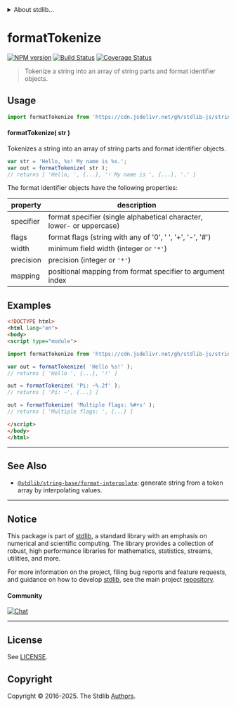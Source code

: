 <!--

@license Apache-2.0

Copyright (c) 2022 The Stdlib Authors.

Licensed under the Apache License, Version 2.0 (the "License");
you may not use this file except in compliance with the License.
You may obtain a copy of the License at

   http://www.apache.org/licenses/LICENSE-2.0

Unless required by applicable law or agreed to in writing, software
distributed under the License is distributed on an "AS IS" BASIS,
WITHOUT WARRANTIES OR CONDITIONS OF ANY KIND, either express or implied.
See the License for the specific language governing permissions and
limitations under the License.

-->


<details>
  <summary>
    About stdlib...
  </summary>
  <p>We believe in a future in which the web is a preferred environment for numerical computation. To help realize this future, we've built stdlib. stdlib is a standard library, with an emphasis on numerical and scientific computation, written in JavaScript (and C) for execution in browsers and in Node.js.</p>
  <p>The library is fully decomposable, being architected in such a way that you can swap out and mix and match APIs and functionality to cater to your exact preferences and use cases.</p>
  <p>When you use stdlib, you can be absolutely certain that you are using the most thorough, rigorous, well-written, studied, documented, tested, measured, and high-quality code out there.</p>
  <p>To join us in bringing numerical computing to the web, get started by checking us out on <a href="https://github.com/stdlib-js/stdlib">GitHub</a>, and please consider <a href="https://opencollective.com/stdlib">financially supporting stdlib</a>. We greatly appreciate your continued support!</p>
</details>

# formatTokenize

[![NPM version][npm-image]][npm-url] [![Build Status][test-image]][test-url] [![Coverage Status][coverage-image]][coverage-url] <!-- [![dependencies][dependencies-image]][dependencies-url] -->

> Tokenize a string into an array of string parts and format identifier objects.

<section class="intro">

</section>

<!-- /.intro -->



<section class="usage">

## Usage

```javascript
import formatTokenize from 'https://cdn.jsdelivr.net/gh/stdlib-js/string-base-format-tokenize@esm/index.mjs';
```

#### formatTokenize( str )

Tokenizes a string into an array of string parts and format identifier objects.

```javascript
var str = 'Hello, %s! My name is %s.';
var out = formatTokenize( str );
// returns [ 'Hello, ', {...}, '! My name is ', {...}, '.' ]
```

The format identifier objects have the following properties:

| property  | description                                                           |
| --------- | --------------------------------------------------------------------- |
| specifier | format specifier (single alphabetical character, lower- or uppercase) |
| flags     | format flags (string with any of '0', ' ', '+', '-', '#')             |
| width     | minimum field width (integer or `'*'`)                                |
| precision | precision (integer or `'*'`)                                          |
| mapping   | positional mapping from format specifier to argument index            |

</section>

<!-- /.usage -->

<section class="examples">

## Examples

<!-- eslint no-undef: "error" -->

```html
<!DOCTYPE html>
<html lang="en">
<body>
<script type="module">

import formatTokenize from 'https://cdn.jsdelivr.net/gh/stdlib-js/string-base-format-tokenize@esm/index.mjs';

var out = formatTokenize( 'Hello %s!' );
// returns [ 'Hello ', {...}, '!' ]

out = formatTokenize( 'Pi: ~%.2f' );
// returns [ 'Pi: ~', {...} ]

out = formatTokenize( 'Multiple flags: %#+s' );
// returns [ 'Multiple flags: ', {...} ]

</script>
</body>
</html>
```

</section>

<!-- /.examples -->

<!-- Section for related `stdlib` packages. Do not manually edit this section, as it is automatically populated. -->

<section class="related">

* * *

## See Also

-   <span class="package-name">[`@stdlib/string-base/format-interpolate`][@stdlib/string/base/format-interpolate]</span><span class="delimiter">: </span><span class="description">generate string from a token array by interpolating values.</span>

</section>

<!-- /.related -->

<!-- Section for all links. Make sure to keep an empty line after the `section` element and another before the `/section` close. -->


<section class="main-repo" >

* * *

## Notice

This package is part of [stdlib][stdlib], a standard library with an emphasis on numerical and scientific computing. The library provides a collection of robust, high performance libraries for mathematics, statistics, streams, utilities, and more.

For more information on the project, filing bug reports and feature requests, and guidance on how to develop [stdlib][stdlib], see the main project [repository][stdlib].

#### Community

[![Chat][chat-image]][chat-url]

---

## License

See [LICENSE][stdlib-license].


## Copyright

Copyright &copy; 2016-2025. The Stdlib [Authors][stdlib-authors].

</section>

<!-- /.stdlib -->

<!-- Section for all links. Make sure to keep an empty line after the `section` element and another before the `/section` close. -->

<section class="links">

[npm-image]: http://img.shields.io/npm/v/@stdlib/string-base-format-tokenize.svg
[npm-url]: https://npmjs.org/package/@stdlib/string-base-format-tokenize

[test-image]: https://github.com/stdlib-js/string-base-format-tokenize/actions/workflows/test.yml/badge.svg?branch=main
[test-url]: https://github.com/stdlib-js/string-base-format-tokenize/actions/workflows/test.yml?query=branch:main

[coverage-image]: https://img.shields.io/codecov/c/github/stdlib-js/string-base-format-tokenize/main.svg
[coverage-url]: https://codecov.io/github/stdlib-js/string-base-format-tokenize?branch=main

<!--

[dependencies-image]: https://img.shields.io/david/stdlib-js/string-base-format-tokenize.svg
[dependencies-url]: https://david-dm.org/stdlib-js/string-base-format-tokenize/main

-->

[chat-image]: https://img.shields.io/gitter/room/stdlib-js/stdlib.svg
[chat-url]: https://app.gitter.im/#/room/#stdlib-js_stdlib:gitter.im

[stdlib]: https://github.com/stdlib-js/stdlib

[stdlib-authors]: https://github.com/stdlib-js/stdlib/graphs/contributors

[umd]: https://github.com/umdjs/umd
[es-module]: https://developer.mozilla.org/en-US/docs/Web/JavaScript/Guide/Modules

[deno-url]: https://github.com/stdlib-js/string-base-format-tokenize/tree/deno
[deno-readme]: https://github.com/stdlib-js/string-base-format-tokenize/blob/deno/README.md
[umd-url]: https://github.com/stdlib-js/string-base-format-tokenize/tree/umd
[umd-readme]: https://github.com/stdlib-js/string-base-format-tokenize/blob/umd/README.md
[esm-url]: https://github.com/stdlib-js/string-base-format-tokenize/tree/esm
[esm-readme]: https://github.com/stdlib-js/string-base-format-tokenize/blob/esm/README.md
[branches-url]: https://github.com/stdlib-js/string-base-format-tokenize/blob/main/branches.md

[stdlib-license]: https://raw.githubusercontent.com/stdlib-js/string-base-format-tokenize/main/LICENSE

<!-- <related-links> -->

[@stdlib/string/base/format-interpolate]: https://github.com/stdlib-js/string-base-format-interpolate/tree/esm

<!-- </related-links> -->

</section>

<!-- /.links -->
